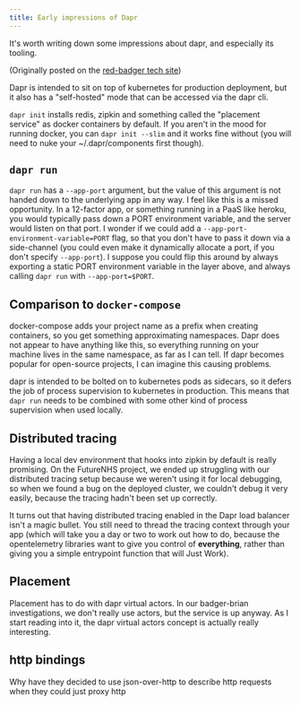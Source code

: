```yaml
---
title: Early impressions of Dapr
---
```


It's worth writing down some impressions about dapr, and especially its tooling.

(Originally posted on the [red-badger tech site](https://awesome.red-badger.com/davidlaban/))

Dapr is intended to sit on top of kubernetes for production deployment, but it also has a "self-hosted" mode that can be accessed via the dapr cli.

`dapr init` installs redis, zipkin and something called the "placement service" as docker containers by default. If you aren't in the mood for running docker, you can `dapr init --slim` and it works fine without (you will need to nuke your ~/.dapr/components first though).

## `dapr run`

`dapr run` has a `--app-port` argument, but the value of this argument is not handed down to the underlying app in any way. I feel like this is a missed opportunity. In a 12-factor app, or something running in a PaaS like heroku, you would typically pass down a PORT environment variable, and the server would listen on that port. I wonder if we could add a `--app-port-environment-variable=PORT` flag, so that you don't have to pass it down via a side-channel (you could even make it dynamically allocate a port, if you don't specify `--app-port`). I suppose you could flip this around by always exporting a static PORT environment variable in the layer above, and always calling `dapr run` with `--app-port=$PORT`.

## Comparison to `docker-compose`

docker-compose adds your project name as a prefix when creating containers, so you get something approximating namespaces. Dapr does not appear to have anything like this, so everything running on your machine lives in the same namespace, as far as I can tell. If dapr becomes popular for open-source projects, I can imagine this causing problems.

dapr is intended to be bolted on to kubernetes pods as sidecars, so it defers the job of process supervision to kubernetes in production. This means that `dapr run` needs to be combined with some other kind of process supervision when used locally.

## Distributed tracing

Having a local dev environment that hooks into zipkin by default is really promising. On the FutureNHS project, we ended up struggling with our distributed tracing setup because we weren't using it for local debugging, so when we found a bug on the deployed cluster, we couldn't debug it very easily, because the tracing hadn't been set up correctly.

It turns out that having distributed tracing enabled in the Dapr load balancer isn't a magic bullet. You still need to thread the tracing context through your app (which will take you a day or two to work out how to do, because the opentelemetry libraries want to give you control of **everything**, rather than giving you a simple entrypoint function that will Just Work).

## Placement

Placement has to do with dapr virtual actors. In our badger-brian investigations, we don't really use actors, but the service is up anyway. As I start reading into it, the dapr virtual actors concept is actually really interesting.

## http bindings

Why have they decided to use json-over-http to describe http requests when they could just proxy http
